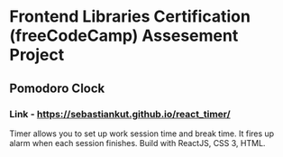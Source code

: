 # Frontend Libraries Certification (freeCodeCamp) Assesement Project
## Pomodoro Clock

### Link - https://sebastiankut.github.io/react_timer/

Timer allows you to set up work session time and break time. It fires up alarm when each session finishes. 
Build with ReactJS, CSS 3, HTML.



